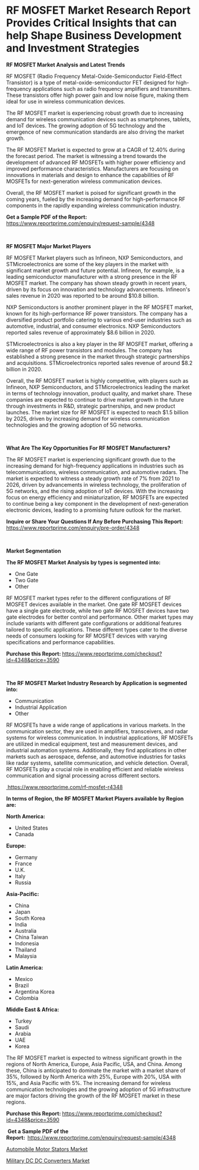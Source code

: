 <p><h1>RF MOSFET Market Research Report Provides Critical Insights that can help Shape Business Development and Investment Strategies</h1></p><p><strong>RF MOSFET Market Analysis and Latest Trends</strong></p>
<p><p>RF MOSFET (Radio Frequency Metal-Oxide-Semiconductor Field-Effect Transistor) is a type of metal-oxide-semiconductor FET designed for high-frequency applications such as radio frequency amplifiers and transmitters. These transistors offer high power gain and low noise figure, making them ideal for use in wireless communication devices.</p><p>The RF MOSFET market is experiencing robust growth due to increasing demand for wireless communication devices such as smartphones, tablets, and IoT devices. The growing adoption of 5G technology and the emergence of new communication standards are also driving the market growth.</p><p>The RF MOSFET Market is expected to grow at a CAGR of 12.40% during the forecast period. The market is witnessing a trend towards the development of advanced RF MOSFETs with higher power efficiency and improved performance characteristics. Manufacturers are focusing on innovations in materials and design to enhance the capabilities of RF MOSFETs for next-generation wireless communication devices.</p><p>Overall, the RF MOSFET market is poised for significant growth in the coming years, fueled by the increasing demand for high-performance RF components in the rapidly expanding wireless communication industry.</p></p>
<p><strong>Get a Sample PDF of the Report:&nbsp;</strong> <a href="https://www.reportprime.com/enquiry/request-sample/4348">https://www.reportprime.com/enquiry/request-sample/4348</a></p>
<p>&nbsp;</p>
<p><strong>RF MOSFET Major Market Players</strong></p>
<p><p>RF MOSFET Market players such as Infineon, NXP Semiconductors, and STMicroelectronics are some of the key players in the market with significant market growth and future potential. Infineon, for example, is a leading semiconductor manufacturer with a strong presence in the RF MOSFET market. The company has shown steady growth in recent years, driven by its focus on innovation and technology advancements. Infineon's sales revenue in 2020 was reported to be around $10.8 billion.</p><p>NXP Semiconductors is another prominent player in the RF MOSFET market, known for its high-performance RF power transistors. The company has a diversified product portfolio catering to various end-user industries such as automotive, industrial, and consumer electronics. NXP Semiconductors reported sales revenue of approximately $8.6 billion in 2020.</p><p>STMicroelectronics is also a key player in the RF MOSFET market, offering a wide range of RF power transistors and modules. The company has established a strong presence in the market through strategic partnerships and acquisitions. STMicroelectronics reported sales revenue of around $8.2 billion in 2020.</p><p>Overall, the RF MOSFET market is highly competitive, with players such as Infineon, NXP Semiconductors, and STMicroelectronics leading the market in terms of technology innovation, product quality, and market share. These companies are expected to continue to drive market growth in the future through investments in R&D, strategic partnerships, and new product launches. The market size for RF MOSFET is expected to reach $1.5 billion by 2025, driven by increasing demand for wireless communication technologies and the growing adoption of 5G networks.</p></p>
<p>&nbsp;</p>
<p><strong>What Are The Key Opportunities For RF MOSFET Manufacturers?</strong></p>
<p><p>The RF MOSFET market is experiencing significant growth due to the increasing demand for high-frequency applications in industries such as telecommunications, wireless communication, and automotive radars. The market is expected to witness a steady growth rate of 7% from 2021 to 2026, driven by advancements in wireless technology, the proliferation of 5G networks, and the rising adoption of IoT devices. With the increasing focus on energy efficiency and miniaturization, RF MOSFETs are expected to continue being a key component in the development of next-generation electronic devices, leading to a promising future outlook for the market.</p></p>
<p><strong>Inquire or Share Your Questions If Any Before Purchasing This Report:</strong> <a href="https://www.reportprime.com/enquiry/pre-order/4348">https://www.reportprime.com/enquiry/pre-order/4348</a></p>
<p>&nbsp;</p>
<p><strong>Market Segmentation</strong></p>
<p><strong>The RF MOSFET Market Analysis by types is segmented into:</strong></p>
<p><ul><li>One Gate</li><li>Two Gate</li><li>Other</li></ul></p>
<p><p>RF MOSFET market types refer to the different configurations of RF MOSFET devices available in the market. One gate RF MOSFET devices have a single gate electrode, while two gate RF MOSFET devices have two gate electrodes for better control and performance. Other market types may include variants with different gate configurations or additional features tailored to specific applications. These different types cater to the diverse needs of consumers looking for RF MOSFET devices with varying specifications and performance capabilities.</p></p>
<p><strong>Purchase this Report:&nbsp;</strong><a href="https://www.reportprime.com/checkout?id=4348&price=3590">https://www.reportprime.com/checkout?id=4348&price=3590</a></p>
<p>&nbsp;</p>
<p><strong>The RF MOSFET Market Industry Research by Application is segmented into:</strong></p>
<p><ul><li>Communication</li><li>Industrial Application</li><li>Other</li></ul></p>
<p><p>RF MOSFETs have a wide range of applications in various markets. In the communication sector, they are used in amplifiers, transceivers, and radar systems for wireless communication. In industrial applications, RF MOSFETs are utilized in medical equipment, test and measurement devices, and industrial automation systems. Additionally, they find applications in other markets such as aerospace, defense, and automotive industries for tasks like radar systems, satellite communication, and vehicle detection. Overall, RF MOSFETs play a crucial role in enabling efficient and reliable wireless communication and signal processing across different sectors.</p></p>
<p><a href="https://www.reportprime.com/rf-mosfet-r4348">&nbsp;https://www.reportprime.com/rf-mosfet-r4348</a></p>
<p><strong>In terms of Region, the RF MOSFET Market Players available by Region are:</strong></p>
<p>
    <p> <strong> North America: </strong>
        <ul>
            <li>United States</li>
            <li>Canada</li>
        </ul>
        </p> 
    <p> <strong> Europe: </strong>
        <ul>
            <li>Germany</li>
            <li>France</li>
            <li>U.K.</li>
            <li>Italy</li>
            <li>Russia</li>
        </ul>
        </p> 
    <p> <strong> Asia-Pacific: </strong>
        <ul>
            <li>China</li>
            <li>Japan</li>
            <li>South Korea</li>
            <li>India</li>
            <li>Australia</li>
            <li>China Taiwan</li>
            <li>Indonesia</li>
            <li>Thailand</li>
            <li>Malaysia</li>
        </ul>
        </p> 
    <p> <strong> Latin America: </strong>
        <ul>
            <li>Mexico</li>
            <li>Brazil</li>
            <li>Argentina Korea</li>
            <li>Colombia</li>
        </ul>
        </p> 
    <p> <strong> Middle East & Africa: </strong>
        <ul>
            <li>Turkey</li>
            <li>Saudi</li>
            <li>Arabia</li>
            <li>UAE</li>
            <li>Korea</li>
        </ul>
    </p>
    </p>
<p><p>The RF MOSFET market is expected to witness significant growth in the regions of North America, Europe, Asia Pacific, USA, and China. Among these, China is anticipated to dominate the market with a market share of 35%, followed by North America with 25%, Europe with 20%, USA with 15%, and Asia Pacific with 5%. The increasing demand for wireless communication technologies and the growing adoption of 5G infrastructure are major factors driving the growth of the RF MOSFET market in these regions.</p></p>
<p><strong>Purchase this Report: </strong><a href="https://www.reportprime.com/checkout?id=4348&price=3590">https://www.reportprime.com/checkout?id=4348&price=3590</a></p>
<p>&nbsp;<strong>Get a Sample PDF of the Report:&nbsp;&nbsp;</strong><a href="https://www.reportprime.com/enquiry/request-sample/4348">https://www.reportprime.com/enquiry/request-sample/4348</a></p>
<p><strong></strong></p>
<p><p><a href="https://view.publitas.com/reportprime-1/automobile-motor-stators-market-comprehensive-assessment-by-type-application-and-geography/">Automobile Motor Stators Market</a></p><p><a href="https://github.com/JennyferFeil2023/Market-Research-Report-List-1/blob/main/military-dc-dc-converters-market.md">Military DC DC Converters Market</a></p></p>